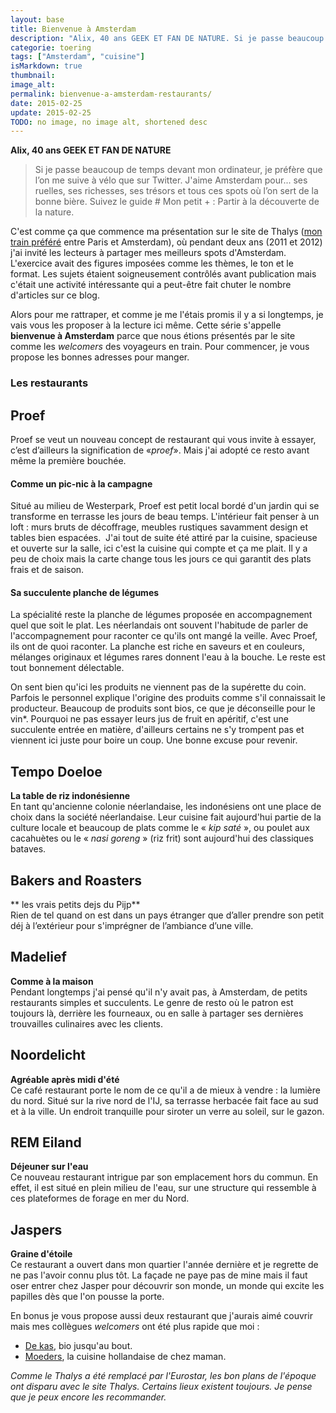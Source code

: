 ```yaml
---
layout: base
title: Bienvenue à Amsterdam
description: "Alix, 40 ans GEEK ET FAN DE NATURE. Si je passe beaucoup de temps devant mon ordinateur, je préfère que l’on me suive à vélo que sur Twitter."
categorie: toering
tags: ["Amsterdam", "cuisine"]
isMarkdown: true
thumbnail: 
image_alt: 
permalink: bienvenue-a-amsterdam-restaurants/
date: 2015-02-25
update: 2015-02-25
TODO: no image, no image alt, shortened desc
---
```


**Alix, 40 ans GEEK ET FAN DE NATURE**  
> Si je passe beaucoup de temps devant mon ordinateur, je préfère que l’on me suive à vélo que sur Twitter. J'aime Amsterdam pour... ses ruelles, ses richesses, ses trésors et tous ces spots où l’on sert de la bonne bière. Suivez le guide # Mon petit + : Partir à la découverte de la nature.

C'est comme ça que commence ma présentation sur le site de Thalys ([mon train préféré](/?q=Thalys) entre Paris et Amsterdam), où pendant deux ans (2011 et 2012) j'ai invité les lecteurs à partager mes meilleurs spots d'Amsterdam. L'exercice avait des figures imposées comme les thèmes, le ton et le format. Les sujets étaient soigneusement contrôlés avant publication mais c'était une activité intéressante qui a peut-être fait chuter le nombre d'articles sur ce blog.

Alors pour me rattraper, et comme je me l'étais promis il y a si longtemps, je vais vous les proposer à la lecture ici même. Cette série s'appelle **bienvenue à Amsterdam** parce que nous étions présentés par le site comme les *welcomers* des voyageurs en train. Pour commencer, je vous propose les bonnes adresses pour manger.
<div class="flex flex-col items-center">

### Les restaurants

</div>

<!--excerpt-->

## Proef
<!-- ![https://www.thalys.com/img/1399974853/destination/welcommers/1310542834_thumb.jpg]() TODO: external image alt -->
Proef se veut un nouveau concept de restaurant qui vous invite à essayer, c’est d’ailleurs la signification de «*proef*». Mais j'ai adopté ce resto avant même la première bouchée.

<!-- HTML Gone
<p class="read-it">
<a title="" href="https://www.thalys.com/fr/fr/destinations/welcomers/amsterdam/alix/food/proef" rel="nofollow">Lire la suite...</a>
</p>
-->

#### Comme un pic-nic à la campagne

Situé au milieu de Westerpark, Proef est petit local bordé d'un jardin qui se transforme en terrasse les jours de beau temps. L'intérieur fait penser à un loft : murs bruts de décoffrage, meubles rustiques savamment design et tables bien espacées. 
J'ai tout de suite été attiré par la cuisine, spacieuse et ouverte sur la salle, ici c'est la cuisine qui compte et ça me plait. Il y a peu de choix mais la carte change tous les jours ce qui garantit des plats frais et de saison.

#### Sa succulente planche de légumes

La spécialité reste la planche de légumes proposée en accompagnement quel que soit le plat. Les néerlandais ont souvent l'habitude de parler de l'accompagnement pour raconter ce qu'ils ont mangé la veille. Avec Proef, ils ont de quoi raconter. La planche est riche en saveurs et en couleurs, mélanges originaux et légumes rares donnent l'eau à la bouche. Le reste est tout bonnement délectable.

On sent bien qu'ici les produits ne viennent pas de la supérette du coin. Parfois le personnel explique l'origine des produits comme s'il connaissait le producteur. Beaucoup de produits sont bios, ce que je déconseille pour le vin*. Pourquoi ne pas essayer leurs jus de fruit en apéritif, c'est une succulente entrée en matière, d'ailleurs certains ne s'y trompent pas et viennent ici juste pour boire un coup. Une bonne excuse pour revenir.


## Tempo Doeloe
<!-- ![https://www.thalys.com/img/1399974782/destination/welcommers/1328810906_thumb.jpg]() TODO: Add image alt {.left} -->
**La table de riz indonésienne**  
En tant qu'ancienne colonie néerlandaise, les indonésiens ont une place de choix dans la société néerlandaise. Leur cuisine fait aujourd'hui partie de la culture locale et beaucoup de plats comme le « *kip saté* », ou poulet aux cacahuètes ou le « *nasi goreng* » (riz frit) sont aujourd'hui des classiques bataves. 


<!-- HTML Gone
<p class="read-it">
<a title="Tempo Doeloe" href="https://www.thalys.com/fr/fr/destinations/welcomers/amsterdam/alix/food/tempo-doeloe" rel="nofollow">Lire la suite...</a>
</p>

<div style="clear:both;"></div>
<!-- / HTML -->

## Bakers and Roasters
<!-- ![https://www.thalys.com/img/1399537224/destination/welcommers/1383661713_thumb.jpg]()<!-- TODO: Add image alt {.left} -->
** les vrais petits dejs du Pijp**  
Rien de tel quand on est dans un pays étranger que d’aller prendre son petit déj à l’extérieur pour s'imprégner de l’ambiance d’une ville.

<!-- HTML Gone
<p class="read-it">
<a title="" href="https://www.thalys.com/fr/fr/destinations/welcomers/amsterdam/alix/food/bakers-and-roasters" rel="nofollow">Lire la suite...</a>
</p>

<div style="clear:both;"></div>
<!-- / HTML -->

## Madelief
<!-- ![https://www.thalys.com/img/1399974820/destination/welcommers/1317999957_thumb.jpg]()<!-- TODO: Add image alt {.left} -->
**Comme à la maison**  
Pendant longtemps j'ai pensé qu'il n'y avait pas, à Amsterdam, de petits restaurants simples et succulents. Le genre de resto où le patron est toujours là, derrière les fourneaux, ou en salle à partager ses dernières trouvailles culinaires avec les clients.

<!-- HTML Gone
<p class="read-it">
<a title="" href="https://www.thalys.com/fr/fr/destinations/welcomers/amsterdam/alix/food/madelief" rel="nofollow">Lire la suite...</a>
</p>

<div style="clear:both;"></div>
<!-- / HTML -->

## Noordelicht
<!-- ![https://www.thalys.com/img/1399974870/destination/welcommers/1308660532_thumb.jpg]()<!-- TODO: Add image alt {.left} -->

**Agréable après midi d'été**  
Ce café restaurant porte le nom de ce qu'il a de mieux à vendre : la lumière du nord. Situé sur la rive nord de l'IJ, sa terrasse herbacée fait face au sud et à la ville. Un endroit tranquille pour siroter un verre au soleil, sur le gazon.


<!-- HTML Gone
<p class="read-it">
<a title="" href="https://www.thalys.com/fr/fr/destinations/welcomers/amsterdam/alix/food/noorderlicht" rel="nofollow">Lire la suite...</a>
</p>

<!-- / HTML -->

## REM Eiland
<!-- ![https://www.thalys.com/img/1399974825/destination/welcommers/1314016157_thumb.jpg]()<!-- TODO: Add image alt {.left} -->
**Déjeuner sur l'eau**  
Ce nouveau restaurant intrigue par son emplacement hors du commun. En effet, il est situé en plein milieu de l'eau, sur une structure qui ressemble à ces plateformes de forage en mer du Nord.

<!-- HTML Gone
<p class="read-it">
<a title="" href="https://www.thalys.com/fr/fr/destinations/welcomers/amsterdam/alix/food/rem-eiland" rel="nofollow">Lire la suite...</a>
</p>

<div style="clear:both;"></div>
<!-- / HTML -->

## Jaspers
<!-- ![https://www.thalys.com/img/destination/welcommers/1346158157_thumb.jpg]()<!-- TODO: Add image alt {.left} -->
**Graine d'étoile**  
Ce restaurant a ouvert dans mon quartier l'année dernière et je regrette de ne pas l'avoir connu plus tôt. La façade ne paye pas de mine mais il faut oser entrer chez Jasper pour découvrir son monde, un monde qui excite les papilles dès que l'on pousse la porte.

<!-- HTML Gone
<p class="read-it">
<a title="" href="https://www.thalys.com/fr/fr/destinations/welcomers/amsterdam/alix/food/restaurant-jaspers" rel="nofollow">Lire la suite...</a>
</p>

<div style="clear:both;"></div>
<!-- / HTML -->

En bonus je vous propose aussi deux restaurant que j'aurais aimé couvrir mais mes collègues *welcomers* ont été plus rapide que moi :

* [De kas](https://www.thalys.com/fr/fr/destinations/welcomers/amsterdam/romain/food/de-kas), bio jusqu'au bout.
* [Moeders](https://www.thalys.com/fr/fr/destinations/welcomers/amsterdam/laurence/food/moeders), la cuisine hollandaise de chez maman.

*Comme le Thalys a été remplacé par l'Eurostar, les bon plans de l'époque ont disparu avec le site Thalys. Certains lieux existent toujours. Je pense que je peux encore les recommander.*

<!-- post notes:
[((https://www.thalys.com/img/1399974854/destination/welcommers/1310541713_thumb.jpg|La brasserie Brouwerij 'tIJ|L))|] !!La brasserie près du moulin 
http://www.thalys.com/nl/en/destinations/welcommers/Amsterdam/Alix/all/HESTER-VAN-EEGHEN 
http://www.thalys.com/nl/en/destinations/welcommers/Amsterdam/Alix/all/WETLANDS-SAFARI 
http://www.thalys.com/nl/en/destinations/welcommers/Amsterdam/Alix/all/REM-EILAND 
http://www.thalys.com/nl/en/destinations/welcommers/Amsterdam/Alix/all/EYE-FILM-INSTITUUT-NEDERLAND 
http://www.thalys.com/nl/en/destinations/welcommers/Amsterdam/Alix/all/PROEF
http://www.thalys.com/fr/fr/destinations/welcomers/Amsterdam/Alix/all/PROEF 
http://www.thalys.com/nl/en/destinations/welcommers/Amsterdam/Alix/all/BROUWERIJ-T-IJ 
http://www.thalys.com/nl/en/destinations/welcommers/Amsterdam/Alix/all/BUURTBOERDERIJ 
http://www.thalys.com/nl/en/destinations/welcommers/Amsterdam/Alix/all/VAN-GOGH-MUSEUM 
http://www.thalys.com/nl/en/destinations/welcommers/Amsterdam/Alix/all/NATIONAAL-PARK-ZUID-KENNEMERLAND 
http://www.thalys.com/nl/en/destinations/welcommers/Amsterdam/Alix/all/BOURBON-STREET-JAZZ-AND-BLUES-CLUB
http://www.thalys.com/fr/fr/destinations/welcomers/Amsterdam/Alix/all/BOURBON-STREET-JAZZ-AND-BLUES-CLUB 
http://www.thalys.com/nl/en/destinations/welcommers/Amsterdam/Alix/all/CYCLING-ALONG-THE-AMSTEL 
http://www.thalys.com/nl/en/destinations/welcommers/Amsterdam/Alix/all/PATHE-TUSCHINSKI 
http://www.thalys.com/nl/en/destinations/welcommers/Amsterdam/Alix/all/NOORDERLICHT 
http://www.thalys.com/nl/en/destinations/welcommers/Amsterdam/Alix/all/DROOG 
http://www.thalys.com/nl/en/destinations/welcommers/Amsterdam/Alix/all/MOLEN-SAN-SLOTEN 
http://www.thalys.com/nl/en/destinations/welcommers/Amsterdam/Alix/all/PROEF
--->
